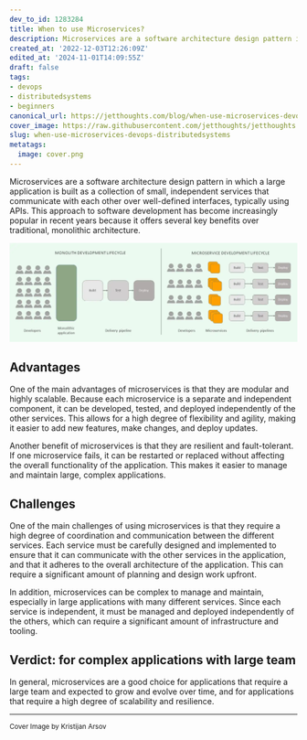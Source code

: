 ```yaml
---
dev_to_id: 1283284
title: When to use Microservices?
description: Microservices are a software architecture design pattern in which a large application is built as a...
created_at: '2022-12-03T12:26:09Z'
edited_at: '2024-11-01T14:09:55Z'
draft: false
tags:
- devops
- distributedsystems
- beginners
canonical_url: https://jetthoughts.com/blog/when-use-microservices-devops-distributedsystems/
cover_image: https://raw.githubusercontent.com/jetthoughts/jetthoughts.github.io/master/content/blog/when-use-microservices-devops-distributedsystems/cover.png
slug: when-use-microservices-devops-distributedsystems
metatags:
  image: cover.png
---
```

Microservices are a software architecture design pattern in which a large application is built as a collection of small, independent services that communicate with each other over well-defined interfaces, typically using APIs. This approach to software development has become increasingly popular in recent years because it offers several key benefits over traditional, monolithic architecture.

![Microservices vs Monolith](file_0.png)

## Advantages

One of the main advantages of microservices is that they are modular and highly scalable. Because each microservice is a separate and independent component, it can be developed, tested, and deployed independently of the other services. This allows for a high degree of flexibility and agility, making it easier to add new features, make changes, and deploy updates.

Another benefit of microservices is that they are resilient and fault-tolerant. If one microservice fails, it can be restarted or replaced without affecting the overall functionality of the application. This makes it easier to manage and maintain large, complex applications.

## Challenges

One of the main challenges of using microservices is that they require a high degree of coordination and communication between the different services. Each service must be carefully designed and implemented to ensure that it can communicate with the other services in the application, and that it adheres to the overall architecture of the application. This can require a significant amount of planning and design work upfront.

In addition, microservices can be complex to manage and maintain, especially in large applications with many different services. Since each service is independent, it must be managed and deployed independently of the others, which can require a significant amount of infrastructure and tooling.

## Verdict: for complex applications with large team

In general, microservices are a good choice for applications that require a large team and expected to grow and evolve over time, and for applications that require a high degree of scalability and resilience.

---

<sup>Cover Image by Kristijan Arsov</sup>

